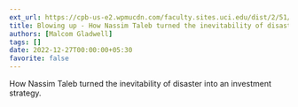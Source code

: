 ```yaml
---
ext_url: https://cpb-us-e2.wpmucdn.com/faculty.sites.uci.edu/dist/2/51/files/2018/03/NYorker2002-blowingup.pdf
title: Blowing up - How Nassim Taleb turned the inevitability of disaster into an investment strategy
authors: [Malcom Gladwell]
tags: []
date: 2022-12-27T00:00:00+05:30
favorite: false
---
```

How Nassim Taleb turned the inevitability of disaster
into an investment strategy.
